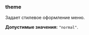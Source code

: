 ### theme

Задает стилевое оформление меню.

<!-- props:start -->
**Допустимые значения:** `"normal"`.
<!-- props:end -->
